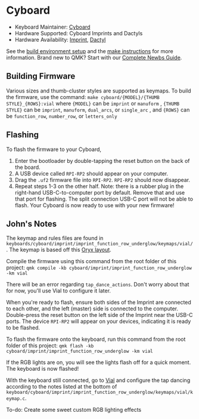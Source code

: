# Cyboard

-   Keyboard Maintainer: [Cyboard](https://github.com/Cyboard-DigitalTailor)
-   Hardware Supported: Cyboard Imprints and Dactyls
-   Hardware Availability: [Imprint](https://www.cyboard.digital/product-page/imprint), [Dactyl](https://www.cyboard.digital/product-page/custom-dactyl-manuform)

See the [build environment setup](https://docs.qmk.fm/#/getting_started_build_tools) and the [make instructions](https://docs.qmk.fm/#/getting_started_make_guide) for more information. Brand new to QMK? Start with our [Complete Newbs Guide](https://docs.qmk.fm/#/newbs).

## Building Firmware

Various sizes and thumb-cluster styles are supported as keymaps. To build the firmware, use the command:
`make cyboard/{MODEL}/{THUMB STYLE}_{ROWS}:vial`
where `{MODEL}` can be `imprint` or `manuform`
, `{THUMB STYLE}` can be `imprint`, `manuform`, `dual_arcs`, or `single_arc`
, and `{ROWS}` can be `function_row`, `number_row`, or `letters_only`

## Flashing

To flash the firmware to your Cyboard,

1. Enter the bootloader by double-tapping the reset button on the back of the board.
2. A USB device called `RPI-RP2` should appear on your computer.
3. Drag the `.uf2` firmware file into `RPI-RP2`. `RPI-RP2` should now disappear.
4. Repeat steps 1-3 on the other half. Note: there is a rubber plug in the right-hand USB-C-to-computer port by default. Remove that and use that port for flashing. The split connection USB-C port will not be able to flash.
   Your Cyboard is now ready to use with your new firmware!

## John's Notes

The keymap and rules files are found in `keyboards/cyboard/imprint/imprint_function_row_underglow/keymaps/vial/`. The keymap is based off this [Oryx layout](https://configure.zsa.io/voyager/layouts/nPqXx/rnjVj/3).

Compile the firmware using this command from the root folder of this project:
`qmk compile -kb cyboard/imprint/imprint_function_row_underglow -km vial`

There will be an error regarding `tap_dance_actions`. Don't worry about that for now, you'll use Vial to configure it later.

When you're ready to flash, ensure both sides of the Imprint are connected to each other, and the left (master) side is connected to the computer. Double-press the reset button on the left side of the Imprint near the USB-C ports. The device `RPI-RP2` will appear on your devices, indicating it is ready to be flashed.

To flash the firmware onto the keyboard, run this command from the root folder of this project:
`qmk flash -kb cyboard/imprint/imprint_function_row_underglow -km vial`

If the RGB lights are on, you will see the lights flash off for a quick moment. The keyboard is now flashed!

With the keyboard still connected, go to [Vial](https://vial.rocks/) and configure the tap dancing according to the notes listed at the bottom of `keyboard/cyboard/imprint/imprint_function_row_underglow/keymaps/vial/keymap.c`.

To-do: Create some sweet custom RGB lighting effects
